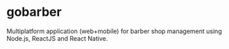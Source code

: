 # gobarber
Multiplatform application (web+mobile) for barber shop management using Node.js, ReactJS and React Native.
